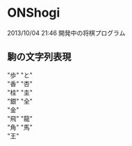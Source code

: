 ONShogi
=======

2013/10/04 21:46 開発中の将棋プログラム

駒の文字列表現
 ---------------------------------
 "歩" "と"  
 "香" "杏"  
 "桂" "圭"  
 "銀" "全"  
 "金"  
 "飛" "龍"  
 "角" "馬"  
 "王"  
